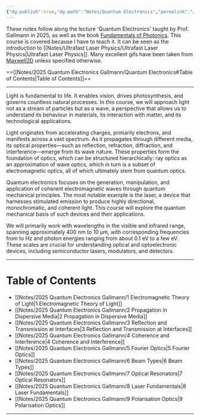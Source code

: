 ```yaml
---
{"dg-publish":true,"dg-path":"Notes/Quantum Electronics","permalink":"/notes/quantum-electronics/","dgShowBacklinks":"false","dgShowLocalGraph":true,"dgShowInlineTitle":true,"dgShowToc":"false","updated":"2025-05-12T10:54:29.000+02:00"}
---
```


 These notes follow along the lecture 'Quantum Electronics' taught by Prof. Gallmann in 2025, as well as the book [Fundamentals of Photonics](https://onlinelibrary.wiley.com/doi/book/10.1002/0471213748). This course is covered because I have to teach it. It can be seen as the introduction to [[Notes/Ultrafast Laser Physics/Ultrafast Laser Physics\|Ultrafast Laser Physics]]. Many excellent gifs have been taken from [Maxwell2D](https://www.met.reading.ac.uk/clouds/maxwell/) unless specified otherwise. 

==[[Notes/2025 Quantum Electronics Gallmann/Quantum Electronics#Table of Contents\|Table of Contents]]==

---
Light is fundamental to life. It enables vision, drives photosynthesis, and governs countless natural processes. In this course, we will approach light not as a stream of particles but as a wave, a perspective that allows us to understand its behaviour in materials, its interaction with matter, and its technological applications.

Light originates from accelerating charges, primarily electrons, and manifests across a vast spectrum. As it propagates through different media, its optical properties—such as reflection, refraction, diffraction, and interference—emerge from its wave nature. These properties form the foundation of optics, which can be structured hierarchically: ray optics as an approximation of wave optics, which in turn is a subset of electromagnetic optics, all of which ultimately stem from quantum optics.

Quantum electronics focuses on the generation, manipulation, and application of coherent electromagnetic waves through quantum mechanical principles. The most notable example is the laser, a device that harnesses stimulated emission to produce highly directional, monochromatic, and coherent light. This course will explore the quantum mechanical basis of such devices and their applications.

We will primarily work with wavelengths in the visible and infrared range, spanning approximately 400 nm to 10 μm, with corresponding frequencies from to Hz and photon energies ranging from about 0.1 eV to a few eV. These scales are crucial for understanding optical and optoelectronic devices, including semiconductor lasers, modulators, and detectors.

---
# Table of Contents

- [[Notes/2025 Quantum Electronics Gallmann/1 Electromagnetic Theory of Light\|1 Electromagnetic Theory of Light]]
- [[Notes/2025 Quantum Electronics Gallmann/2 Propagation in Dispersive Media\|2 Propagation in Dispersive Media]]
- [[Notes/2025 Quantum Electronics Gallmann/3 Reflection and Transmission at Interfaces\|3 Reflection and Transmission at Interfaces]]
- [[Notes/2025 Quantum Electronics Gallmann/4 Coherence and Interference\|4 Coherence and Interference]]
- [[Notes/2025 Quantum Electronics Gallmann/5 Fourier Optics\|5 Fourier Optics]]
- [[Notes/2025 Quantum Electronics Gallmann/6 Beam Types\|6 Beam Types]]
- [[Notes/2025 Quantum Electronics Gallmann/7 Optical Resonators\|7 Optical Resonators]] 
- [[Notes/2025 Quantum Electronics Gallmann/8 Laser Fundamentals\|8 Laser Fundamentals]]
- [[Notes/2025 Quantum Electronics Gallmann/9 Polarisation Optics\|9 Polarisation Optics]]

---